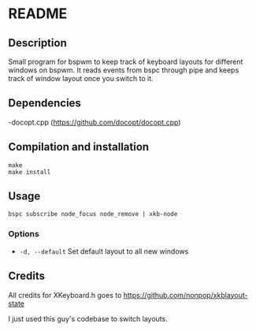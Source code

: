 README
======

Description
-----------

Small program for bspwm to keep track of keyboard layouts for different windows on bspwm.
It reads events from bspc through pipe and keeps track of window layout once you switch to it.

Dependencies
------------

-docopt.cpp (https://github.com/docopt/docopt.cpp)

Compilation and installation
----------------------------

	make
	make install

Usage
-----

	bspc subscribe node_focus node_remove | xkb-node

### Options

- `-d, --default`		Set default layout to all new windows

Credits
-------

All credits for XKeyboard.h goes to https://github.com/nonpop/xkblayout-state

I just used this guy's codebase to switch layouts.
